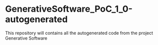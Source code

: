 # GenerativeSoftware_PoC_1_0-autogenerated
This repository will contains all the autogenerated code from the project Generative Software
